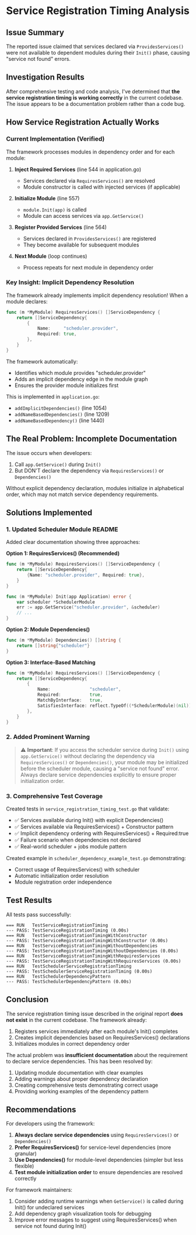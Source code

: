 # Service Registration Timing Analysis

## Issue Summary

The reported issue claimed that services declared via `ProvidesServices()` were not available to dependent modules during their `Init()` phase, causing "service not found" errors.

## Investigation Results

After comprehensive testing and code analysis, I've determined that **the service registration timing is working correctly** in the current codebase. The issue appears to be a documentation problem rather than a code bug.

## How Service Registration Actually Works

### Current Implementation (Verified)

The framework processes modules in dependency order and for each module:

1. **Inject Required Services** (line 544 in application.go)
   - Services declared via `RequiresServices()` are resolved
   - Module constructor is called with injected services (if applicable)

2. **Initialize Module** (line 557)
   - `module.Init(app)` is called
   - Module can access services via `app.GetService()`

3. **Register Provided Services** (line 564)
   - Services declared in `ProvidesServices()` are registered
   - They become available for subsequent modules

4. **Next Module** (loop continues)
   - Process repeats for next module in dependency order

### Key Insight: Implicit Dependency Resolution

The framework already implements implicit dependency resolution! When a module declares:

```go
func (m *MyModule) RequiresServices() []ServiceDependency {
    return []ServiceDependency{
        {
            Name:     "scheduler.provider",
            Required: true,
        },
    }
}
```

The framework automatically:
- Identifies which module provides "scheduler.provider"
- Adds an implicit dependency edge in the module graph
- Ensures the provider module initializes first

This is implemented in `application.go`:
- `addImplicitDependencies()` (line 1054)
- `addNameBasedDependencies()` (line 1209)
- `addNameBasedDependency()` (line 1440)

## The Real Problem: Incomplete Documentation

The issue occurs when developers:
1. Call `app.GetService()` during `Init()`
2. But DON'T declare the dependency via `RequiresServices()` or `Dependencies()`

Without explicit dependency declaration, modules initialize in alphabetical order, which may not match service dependency requirements.

## Solutions Implemented

### 1. Updated Scheduler Module README

Added clear documentation showing three approaches:

**Option 1: RequiresServices() (Recommended)**
```go
func (m *MyModule) RequiresServices() []ServiceDependency {
    return []ServiceDependency{
        {Name: "scheduler.provider", Required: true},
    }
}

func (m *MyModule) Init(app Application) error {
    var scheduler *SchedulerModule
    err := app.GetService("scheduler.provider", &scheduler)
    // ...
}
```

**Option 2: Module Dependencies()**
```go
func (m *MyModule) Dependencies() []string {
    return []string{"scheduler"}
}
```

**Option 3: Interface-Based Matching**
```go
func (m *MyModule) RequiresServices() []ServiceDependency {
    return []ServiceDependency{
        {
            Name:               "scheduler",
            Required:           true,
            MatchByInterface:   true,
            SatisfiesInterface: reflect.TypeOf((*SchedulerModule)(nil)).Elem(),
        },
    }
}
```

### 2. Added Prominent Warning

> ⚠️ **Important**: If you access the scheduler service during `Init()` using `app.GetService()` without declaring the dependency via `RequiresServices()` or `Dependencies()`, your module may be initialized before the scheduler module, causing a "service not found" error. Always declare service dependencies explicitly to ensure proper initialization order.

### 3. Comprehensive Test Coverage

Created tests in `service_registration_timing_test.go` that validate:

- ✅ Services available during Init() with explicit Dependencies()
- ✅ Services available via RequiresServices() + Constructor pattern
- ✅ Implicit dependency ordering with RequiresServices() + Required:true
- ✅ Failure scenario when dependencies not declared
- ✅ Real-world scheduler + jobs module pattern

Created example in `scheduler_dependency_example_test.go` demonstrating:
- Correct usage of RequiresServices() with scheduler
- Automatic initialization order resolution
- Module registration order independence

## Test Results

All tests pass successfully:

```
=== RUN   TestServiceRegistrationTiming
--- PASS: TestServiceRegistrationTiming (0.00s)
=== RUN   TestServiceRegistrationTimingWithConstructor
--- PASS: TestServiceRegistrationTimingWithConstructor (0.00s)
=== RUN   TestServiceRegistrationTimingWithoutDependencies
--- PASS: TestServiceRegistrationTimingWithoutDependencies (0.00s)
=== RUN   TestServiceRegistrationTimingWithRequiresServices
--- PASS: TestServiceRegistrationTimingWithRequiresServices (0.00s)
=== RUN   TestSchedulerServiceRegistrationTiming
--- PASS: TestSchedulerServiceRegistrationTiming (0.00s)
=== RUN   TestSchedulerDependencyPattern
--- PASS: TestSchedulerDependencyPattern (0.00s)
```

## Conclusion

The service registration timing issue described in the original report **does not exist** in the current codebase. The framework already:

1. Registers services immediately after each module's Init() completes
2. Creates implicit dependencies based on RequiresServices() declarations
3. Initializes modules in correct dependency order

The actual problem was **insufficient documentation** about the requirement to declare service dependencies. This has been resolved by:

1. Updating module documentation with clear examples
2. Adding warnings about proper dependency declaration
3. Creating comprehensive tests demonstrating correct usage
4. Providing working examples of the dependency pattern

## Recommendations

For developers using the framework:

1. **Always declare service dependencies** using `RequiresServices()` or `Dependencies()`
2. **Prefer RequiresServices()** for service-level dependencies (more granular)
3. **Use Dependencies()** for module-level dependencies (simpler but less flexible)
4. **Test module initialization order** to ensure dependencies are resolved correctly

For framework maintainers:

1. Consider adding runtime warnings when `GetService()` is called during Init() for undeclared services
2. Add dependency graph visualization tools for debugging
3. Improve error messages to suggest using RequiresServices() when service not found during Init()
